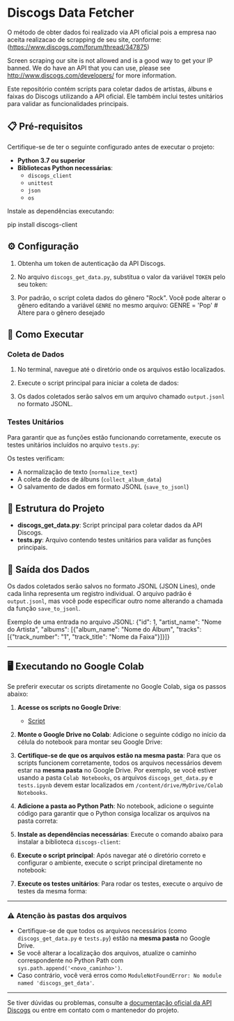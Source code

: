 # Discogs Data Fetcher

O método de obter dados foi realizado via API oficial pois a empresa nao aceita realizacao de scrapping de seu site, conforme: (https://www.discogs.com/forum/thread/347875)

Screen scraping our site is not allowed and is a good way to get your IP banned. We do have an API that you can use, please see http://www.discogs.com/developers/ for more information.

Este repositório contém scripts para coletar dados de artistas, álbuns e faixas do Discogs utilizando a API oficial. Ele também inclui testes unitários para validar as funcionalidades principais.

## 📋 Pré-requisitos

Certifique-se de ter o seguinte configurado antes de executar o projeto:

- **Python 3.7 ou superior**
- **Bibliotecas Python necessárias**:
  - `discogs_client`
  - `unittest`
  - `json`
  - `os`

Instale as dependências executando:

pip install discogs-client


## ⚙️ Configuração

1. Obtenha um token de autenticação da API Discogs.
2. No arquivo `discogs_get_data.py`, substitua o valor da variável `TOKEN` pelo seu token:


3. Por padrão, o script coleta dados do gênero "Rock". Você pode alterar o gênero editando a variável `GENRE` no mesmo arquivo:
GENRE = 'Pop' # Altere para o gênero desejado

## 🚀 Como Executar

### Coleta de Dados

1. No terminal, navegue até o diretório onde os arquivos estão localizados.
2. Execute o script principal para iniciar a coleta de dados:


3. Os dados coletados serão salvos em um arquivo chamado `output.jsonl` no formato JSONL.

### Testes Unitários

Para garantir que as funções estão funcionando corretamente, execute os testes unitários incluídos no arquivo `tests.py`:


Os testes verificam:

- A normalização de texto (`normalize_text`)
- A coleta de dados de álbuns (`collect_album_data`)
- O salvamento de dados em formato JSONL (`save_to_jsonl`)

## 📂 Estrutura do Projeto

- **discogs_get_data.py**: Script principal para coletar dados da API Discogs.
- **tests.py**: Arquivo contendo testes unitários para validar as funções principais.

## 📝 Saída dos Dados

Os dados coletados serão salvos no formato JSONL (JSON Lines), onde cada linha representa um registro individual. O arquivo padrão é `output.jsonl`, mas você pode especificar outro nome alterando a chamada da função `save_to_jsonl`.

Exemplo de uma entrada no arquivo JSONL:
{"id": 1, "artist_name": "Nome do Artista", "albums": [{"album_name": "Nome do Álbum", "tracks": [{"track_number": "1", "track_title": "Nome da Faixa"}]}]}

---

## 🖥️ Executando no Google Colab

Se preferir executar os scripts diretamente no Google Colab, siga os passos abaixo:

1. **Acesse os scripts no Google Drive**:
   - [Script](https://drive.google.com/drive/folders/1NxVoFLBt3W_lR3uKUm5W4JiIx8XFQjsy?usp=drive_link)

2. **Monte o Google Drive no Colab**:
   Adicione o seguinte código no início da célula do notebook para montar seu Google Drive:


3. **Certifique-se de que os arquivos estão na mesma pasta**:
Para que os scripts funcionem corretamente, todos os arquivos necessários devem estar na **mesma pasta** no Google Drive. Por exemplo, se você estiver usando a pasta `Colab Notebooks`, os arquivos `discogs_get_data.py` e `tests.ipynb` devem estar localizados em `/content/drive/MyDrive/Colab Notebooks`.

4. **Adicione a pasta ao Python Path**:
No notebook, adicione o seguinte código para garantir que o Python consiga localizar os arquivos na pasta correta:


5. **Instale as dependências necessárias**:
Execute o comando abaixo para instalar a biblioteca `discogs-client`:


6. **Execute o script principal**:
Após navegar até o diretório correto e configurar o ambiente, execute o script principal diretamente no notebook:


7. **Execute os testes unitários**:
Para rodar os testes, execute o arquivo de testes da mesma forma:


---

### ⚠️ Atenção às pastas dos arquivos

- Certifique-se de que todos os arquivos necessários (como `discogs_get_data.py` e `tests.py`) estão na **mesma pasta** no Google Drive.
- Se você alterar a localização dos arquivos, atualize o caminho correspondente no Python Path com `sys.path.append('<novo_caminho>')`.
- Caso contrário, você verá erros como `ModuleNotFoundError: No module named 'discogs_get_data'`.

---

Se tiver dúvidas ou problemas, consulte a [documentação oficial da API Discogs](https://www.discogs.com/developers/) ou entre em contato com o mantenedor do projeto.

